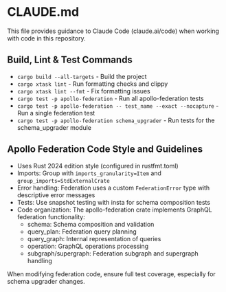 # CLAUDE.md

This file provides guidance to Claude Code (claude.ai/code) when working with code in this repository.

## Build, Lint & Test Commands

- `cargo build --all-targets` - Build the project
- `cargo xtask lint` - Run formatting checks and clippy
- `cargo xtask lint --fmt` - Fix formatting issues
- `cargo test -p apollo-federation` - Run all apollo-federation tests
- `cargo test -p apollo-federation -- test_name --exact --nocapture` - Run a single federation test
- `cargo test -p apollo-federation schema_upgrader` - Run tests for the schema_upgrader module

## Apollo Federation Code Style and Guidelines

- Uses Rust 2024 edition style (configured in rustfmt.toml)
- Imports: Group with `imports_granularity=Item` and `group_imports=StdExternalCrate`
- Error handling: Federation uses a custom `FederationError` type with descriptive error messages
- Tests: Use snapshot testing with insta for schema composition tests
- Code organization: The apollo-federation crate implements GraphQL federation functionality:
  - schema: Schema composition and validation
  - query_plan: Federation query planning
  - query_graph: Internal representation of queries
  - operation: GraphQL operations processing
  - subgraph/supergraph: Federation subgraph and supergraph handling

When modifying federation code, ensure full test coverage, especially for schema upgrader changes.